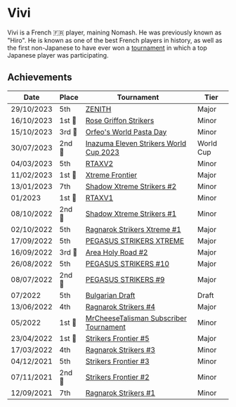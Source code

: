 # Vivi

Vivi is a French :fr: player, maining Nomash. He was previously known as "Hiro".
He is known as one of the best French players in history,
as well as the first non-Japanese to have ever won a [tournament](../../tournaments/sf/sf5.md) in which a
top Japanese player was participating.

## Achievements

| Date | Place | Tournament | Tier |
| - | - | - | - |
| 29/10/2023 | 5th | [ZENITH](../../tournaments/misc/zenith1.md) | Major |
| 16/10/2023 |1st :1st_place_medal: |[Rose Griffon Strikers](../../tournaments/misc/rosegriffon.md) | Minor |
| 15/10/2023 |3rd :3rd_place_medal: | [Orfeo's World Pasta Day](../../tournaments/misc/orfeopasta.md) | Minor |
| 30/07/2023 |2nd :2nd_place_medal: | [Inazuma Eleven Strikers World Cup 2023](../../tournaments/worldcup23.md) | World Cup |
| 04/03/2023 | 5th | [RTAXV2](../../tournaments/rtaxv/rtaxv2.md) | Minor |
| 11/02/2023 |1st :1st_place_medal: | [Xtreme Frontier](../../tournaments/sf/xf.md) | Major |
| 13/01/2023 | 7th | [Shadow Xtreme Strikers #2](../../tournaments/shadow/shadow2.md) | Minor |
| 01/2023 |1st :1st_place_medal: | [RTAXV1](../../tournaments/rtaxv/rtaxv1.md) | Minor |
| 08/10/2022 |2nd :2nd_place_medal: | [Shadow Xtreme Strikers #1](../../tournaments/shadow/shadow1.md) | Minor |
| 02/10/2022 | 5th | [Ragnarok Strikers Xtreme #1](../../tournaments/ragna/ragnax1.md) | Major |
| 17/09/2022 | 5th | [PEGASUS STRIKERS XTREME](../../tournaments/pegasus/pegasusx.md) | Major |
| 16/09/2022 |3rd :3rd_place_medal: | [Area Holy Road #2](../../tournaments/misc/holyroad2.md) | Major |
| 26/08/2022 | 5th | [PEGASUS STRIKERS #10](../../tournaments/pegasus/pegasus10.md) | Major | 
| 08/07/2022 |2nd :2nd_place_medal: | [PEGASUS STRIKERS #9](../../tournaments/pegasus/pegasus9.md) | Major |
| 07/2022 | 5th | [Bulgarian Draft](../../tournaments/draft/bgdraft.md) | Draft |
| 13/06/2022 | 4th | [Ragnarok Strikers #4](../../tournaments/ragna/ragna4.md) | Major |
| 05/2022 |1st :1st_place_medal: | [MrCheeseTalisman Subscriber Tournament](../../tournaments/misc/cheesesub.md) | Minor |
| 23/04/2022 |1st :1st_place_medal: | [Strikers Frontier #5](../../tournaments/sf/sf5.md) | Major |
| 17/03/2022 | 4th | [Ragnarok Strikers #3](../../tournaments/ragna/ragna3.md) | Minor |
| 04/12/2021 | 5th | [Strikers Frontier #3](../../tournaments/sf/sf3.md) | Minor |
| 07/11/2021 |2nd :2nd_place_medal: | [Strikers Frontier #2](../../tournaments/sf/sf2.md) | Minor |
| 12/09/2021 | 7th | [Ragnarok Strikers #1](../../tournaments/ragna/ragna1.md) | Minor |

